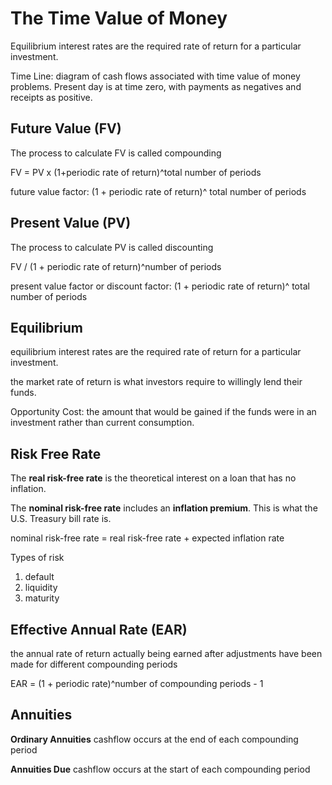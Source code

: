 # The Time Value of Money

Equilibrium interest rates are the required rate of return for a particular investment.

Time Line: diagram of cash flows associated with time value of money problems. Present day is at time zero, with payments as negatives and receipts as positive.

## Future Value (FV)

The process to calculate FV is called compounding

FV = PV x (1+periodic rate of return)^total number of periods

future value factor: (1 + periodic rate of return)^ total number of periods

## Present Value (PV)

The process to calculate PV is called discounting

FV / (1 + periodic rate of return)^number of periods

present value factor or discount factor: (1 + periodic rate of return)^ total number of periods

## Equilibrium

equilibrium interest rates are the required rate of return for a particular investment.

the market rate of return is what investors require to willingly lend their funds.

Opportunity Cost: the amount that would be gained if the funds were in an investment rather than current consumption.

## Risk Free Rate

The **real risk-free rate** is the theoretical interest on a loan that has no inflation.

The **nominal risk-free rate** includes an **inflation premium**. This is what the U.S. Treasury bill rate is.

nominal risk-free rate = real risk-free rate + expected inflation rate

Types of risk

1. default
2. liquidity
3. maturity


## Effective Annual Rate (EAR)

the annual rate of return actually being earned after adjustments have been made for different compounding periods

EAR = (1 + periodic rate)^number of compounding periods - 1

## Annuities

**Ordinary Annuities**
cashflow occurs at the end of each compounding period

**Annuities Due**
cashflow occurs at the start of each compounding period